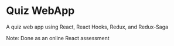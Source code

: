 # Quiz WebApp

A quiz web app using React, React Hooks, Redux, and Redux-Saga

Note: Done as an online React assessment
